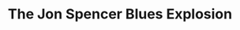 ---
title: "The Jon Spencer Blues Explosion"
summary: "New York City rock band formed in 1991 and active until 2016. The group consisted of Judah Bauer , Russell Simins , and Jon Spencer . Although largely rooted in Rock & Roll, they drew influences from punk, blues, garage, rockabilly, soul, noise rock, R&B, and hip hop."
image: "the-jon-spencer-blues-explosion.jpg"
apple_music_artist_url: "https://music.apple.com/gb/artist/the-jon-spencer-blues-explosion/2988536"
---